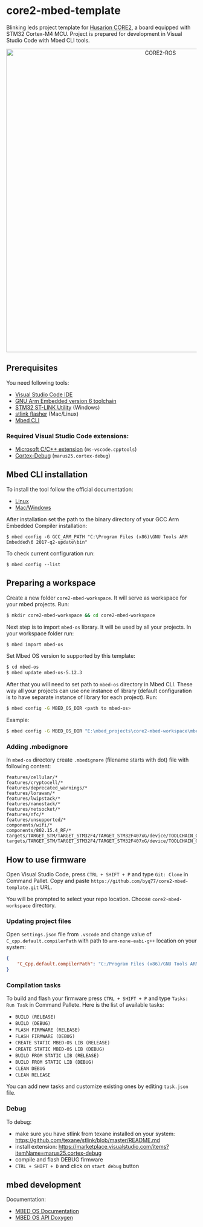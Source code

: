 # core2-mbed-template
Blinking leds project template for [Husarion CORE2](https://husarion.com/manuals/core2/), a board equipped with STM32 Cortex-M4 MCU. 
Project is prepared for development in Visual Studio Code with Mbed CLI tools.

<p align="center"><img width="800px" src="https://cdn.shopify.com/s/files/1/2545/8446/products/CORE2-ROS_1024x1024@2x.png?v=1520001976" alt="CORE2-ROS"/></p>

## Prerequisites
You need following tools:
* [Visual Studio Code IDE](https://code.visualstudio.com/)
* [GNU Arm Embedded version 6 toolchain](https://developer.arm.com/open-source/gnu-toolchain/gnu-rm/downloads)
* [STM32 ST-LINK Utility](https://www.st.com/en/development-tools/stsw-link004.html) (Windows)
* [stlink flasher](https://github.com/texane/stlink/blob/master/README.md) (Mac/Linux)
* [Mbed CLI](https://os.mbed.com/docs/mbed-os/v5.12/tools/installation-and-setup.html)

### Required Visual Studio Code extensions:
* [Microsoft C/C++ extension](https://marketplace.visualstudio.com/items?itemName=ms-vscode.cpptools) (`ms-vscode.cpptools`)
* [Cortex-Debug](https://marketplace.visualstudio.com/items?itemName=marus25.cortex-debug) (`marus25.cortex-debug`)

## Mbed CLI installation

To install the tool follow the official documentation:
* [Linux](https://os.mbed.com/docs/mbed-os/v5.12/tools/linux.html)
* [Mac/Windows](https://os.mbed.com/docs/mbed-os/v5.12/tools/installation-and-setup.html)


After installation set the path to the binary directory of your GCC Arm Embedded Compiler installation:

```
$ mbed config -G GCC_ARM_PATH "C:\Program Files (x86)\GNU Tools ARM Embedded\6 2017-q2-update\bin" 
```
To check current configuration run:

```
$ mbed config --list
```

## Preparing a workspace
Create a new folder `core2-mbed-workspace`. It will serve as workspace for your mbed projects.  Run:

```bash
$ mkdir core2-mbed-workspace && cd core2-mbed-workspace
```
Next step is to import `mbed-os` library. It will be used by all your projects. In your workspace folder run:

```bash
$ mbed import mbed-os
```

Set Mbed OS version to supported by this template:

```bash
$ cd mbed-os
$ mbed update mbed-os-5.12.3
```

After that you will need to set path to `mbed-os` directory in Mbed CLI. These way all your projects can use one instance of library (default configuration is to have separate instance of library for each project). Run:

```bash
$ mbed config -G MBED_OS_DIR <path to mbed-os>
```

Example:

```bash
$ mbed config -G MBED_OS_DIR "E:\mbed_projects\core2-mbed-workspace\mbed-os"
```

### Adding .mbedignore

In `mbed-os` directory create `.mbedignore` (filename starts with dot) file with following content:

```
features/cellular/*
features/cryptocell/*
features/deprecated_warnings/*
features/lorawan/*
features/lwipstack/*
features/nanostack/*
features/netsocket/*
features/nfc/*
features/unsupported/*
components/wifi/*
components/802.15.4_RF/*
targets/TARGET_STM/TARGET_STM32F4/TARGET_STM32F407xG/device/TOOLCHAIN_GCC_ARM/STM32F407XG.ld
targets/TARGET_STM/TARGET_STM32F4/TARGET_STM32F407xG/device/TOOLCHAIN_GCC_ARM/startup_stm32f407xx.S
```

## How to use firmware

Open Visual Studio Code, press `CTRL + SHIFT + P` and type `Git: Clone` in Command Pallet. Copy and paste `https://github.com/byq77/core2-mbed-template.git` URL.

You will be prompted to select your repo location. Choose `core2-mbed-workspace` directory.

### Updating project files

Open `settings.json` file from `.vscode` and change value of `C_cpp.default.compilerPath` with path to `arm-none-eabi-g++` location on your system:

```json
{
    "C_Cpp.default.compilerPath": "C:/Program Files (x86)/GNU Tools ARM Embedded/6 2017-q2-update/bin/arm-none-eabi-g++"
}
```

### Compilation tasks

To build and flash your firmware press `CTRL + SHIFT + P` and type `Tasks: Run Task` in Command Pallete. Here is the list of available tasks: 
* `BUILD (RELEASE)`
* `BUILD (DEBUG)`
* `FLASH FIRMWARE (RELEASE)`
* `FLASH FIRMWARE (DEBUG)`
* `CREATE STATIC MBED-OS LIB (RELEASE)`
* `CREATE STATIC MBED-OS LIB (DEBUG)`
* `BUILD FROM STATIC LIB (RELEASE)`
* `BUILD FROM STATIC LIB (DEBUG)`
* `CLEAN DEBUG`
* `CLEAN RELEASE`

You can add new tasks and customize existing ones by editing `task.json` file. 

### Debug

To debug:
* make sure you have stlink from texane installed on your system: https://github.com/texane/stlink/blob/master/README.md
* install extension: https://marketplace.visualstudio.com/items?itemName=marus25.cortex-debug
* compile and flash DEBUG firmware
* `CTRL + SHIFT + D` and click on `start debug` button

## mbed development

Documentation:
* [MBED OS Documentation](https://os.mbed.com/docs/v5.12/)
* [MBED OS API Doxygen](https://os.mbed.com/docs/v5.12/mbed-os-api-doxy/modules.html)
